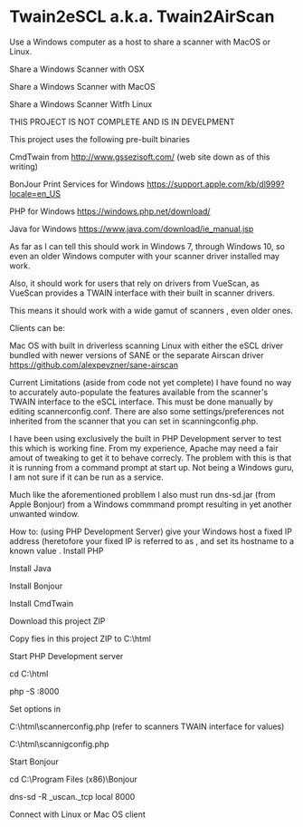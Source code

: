 # Twain2eSCL a.k.a. Twain2AirScan

Use a Windows computer as a host to share a scanner with MacOS or Linux.

Share a Windows Scanner with OSX

Share a Windows Scanner with MacOS

Share a Windows Scanner Witfh Linux

THIS PROJECT IS NOT COMPLETE AND IS IN DEVELPMENT

This project uses the following pre-built binaries

CmdTwain from http://www.gssezisoft.com/ (web site down as of this writing)

BonJour Print Services for Windows https://support.apple.com/kb/dl999?locale=en_US

PHP for Windows https://windows.php.net/download/

Java for Windows https://www.java.com/download/ie_manual.jsp

As far as I can tell this should work in Windows 7, through Windows 10, so even an older Windows computer with your scanner driver installed may work. 

Also, it should work for users that rely on drivers from VueScan, as VueScan provides a TWAIN interface with their built in scanner drivers.

This means it should work with a wide gamut of scanners , even older ones. 


Clients can be: 


Mac OS with built in driverless scanning
Linux with either the eSCL driver bundled with newer versions of SANE or the separate Airscan driver https://github.com/alexpevzner/sane-airscan


Current Limitations (aside from code not yet complete)
I have found no way to accurately auto-populate the features available from the scanner's TWAIN interface to the eSCL interface. This must be done manually by editing scannerconfig.conf. There are also some settings/preferences not inherited from the scanner that you can set in scanningconfig.php.

I have been using  exclusively the built in PHP Development server to test this which is working fine. From my experience, Apache may need a fair amout of tweaking to get it to behave correcly. The problem with this is that it is running from a command prompt at start up. Not being a Windows guru, I am  not sure if it can be run as a service.

Much like the aforementioned probllem I also must run dns-sd.jar (from Apple Bonjour) from a Windows commmand prompt resulting in yet another unwanted window.


How to: (using PHP Development Server)
give your Windows host a fixed IP address (heretofore your fixed IP  is referred to as <IPAADDRESS>, and set its hostname to a known value <HOSTNAME>.
  Install PHP
  
  Install Java
  
  Install Bonjour
  
  Install CmdTwain
  
  Download this project ZIP
  
  Copy fies in this project ZIP to C:\html
 
  
  Start PHP Development server
  
  cd C:\html
  
  php -S <IPADDRESS>:8000
  
  Set options in
  
  C:\html\scannerconfig.php (refer to scanners TWAIN interface for values)
  
  C:\html\scannigconfig.php
  
  
  Start Bonjour
  
  cd C:\Program Files (x86)\Bonjour
  
  dns-sd -R <HOSTNAME> _uscan._tcp local 8000

  Connect with Linux or Mac OS client
  
